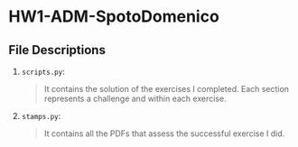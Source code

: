 # HW1-ADM-SpotoDomenico
## File Descriptions
1. `scripts.py`:

    > It contains the solution of the exercises I completed. Each section represents a challenge and within each exercise.
    
2. `stamps.py`:

    > It contains all the PDFs that assess the successful exercise I did.
    
